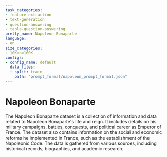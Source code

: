 ```yaml
---
task_categories:
- feature-extraction
- text-generation
- question-answering
- table-question-answering
pretty_name: Napoleon Bonaparte
language:
- en
size_categories:
- 10K<n<100K
configs:
- config_name: default
  data_files:
  - split: train
    path: "prompt_format/napoleon_prompt_format.json"
---
```


# Napoleon Bonaparte
The Napoleon Bonaparte dataset is a collection of information and data related to Napoleon Bonaparte's life and reign. It includes details on his military campaigns, battles, conquests, and political career as Emperor of France. The dataset also contains information on the social and economic reforms he implemented in France, such as the establishment of the Napoleonic Code. The data is gathered from various sources, including historical records, biographies, and academic research.
